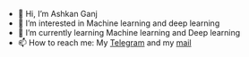 - 👋 Hi, I’m Ashkan Ganj
- 👀 I’m interested in Machine learning and deep learning
- 🌱 I’m currently learning Machine learning and Deep learning
- 📫 How to reach me: My <a href="https://t.me/ashkan_ganj">Telegram</a> and my <a href="mailto:AshkanGanj@gmail.com">mail</a>

<!---
Ashkan-Agc/Ashkan-Agc is a ✨ special ✨ repository because its `README.md` (this file) appears on your GitHub profile.
You can click the Preview link to take a look at your changes.
--->
